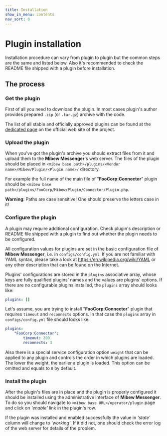 ```yaml
---
title: Installation
show_in_menu: contents
nav_sort: 0
---
```


# Plugin installation

Installation procedure can vary from plugin to plugin but the common steps are
the same and listed below. Also it's recommended to check the README file
shipped with a plugin before installation.


## The process

### Get the plugin

First of all you need to download the plugin. In most cases plugin's author
provides prepared `.zip` (or `.tar.gz`) archive with the code.

The list of all stable and officially approved plugins can be found at the
[dedicated page](https://mibew.org/plugins) on the official web site of the
project.


### Upload the plugin

When you've got the plugin's archive you should extract files from it and
upload them to the **Mibew Messenger**'s web server. The files of the plugin
should be placed in
`<mibew base path>/plugins/<Vendor name>/Mibew/Plugin/<Plugin name>/`
directory.

For example the full name of the main file of "**FooCorp:Connector**" plugin
should be
`<mibew base path>/plugins/FooCorp/Mibew/Plugin/Connector/Plugin.php`.

**Warning**: Paths are case sensitive! One should preserve the letters case in
it!


### Configure the plugin

A plugin may require additional configuration. Check plugin's description or
README file shipped with a plugin to find out whether the plugin needs to be
configured.

All configuration values for plugins are set in the basic configuration file
of **Mibew Messenger**, i.e. in `configs/config.yml`. If you are not familiar
with YAML syntax, please take a look at https://en.wikipedia.org/wiki/YAML or
any other description that can be found on the Internet.

Plugins' configurations are stored in the `plugins` associative array, whose
keys are fully qualified plugins' names and the values are plugins' options.
If there are no configurable plugins installed, the `plugins` array should
looks like:

```yaml
plugins: []
```

Let's assume, you are trying to install "**FooCorp:Connector**" plugin that
requires `timeout` and `reconnects` options. In that case the `plugins` array
in `configs/config.yml` file should looks like:

```yaml
plugins:
    "FooCorp:Connector":
        timeout: 200
        reconnects: 3
```

Also there is a special service configuration option `weight` that can be
applied to any plugin and controls the order in which plugins are loaded.
The lower the weight, the earlier a plugin is loaded. This option can be
omitted and equals to `0` by default.


### Install the plugin

After the plugin's files are in place and the plugin is properly configured it
should be installed using the administrative interface of **Mibew Messenger**.
To do so you should navigate to `<mibew base URL>/operator/plugin` page and
click on _'enable'_ link in the plugin's row.

If the plugin was installed and enabled successfully the value in _'state'_
column will change to _'working'_. If it did not, one should check the error
log of the web server for details of the problem.
